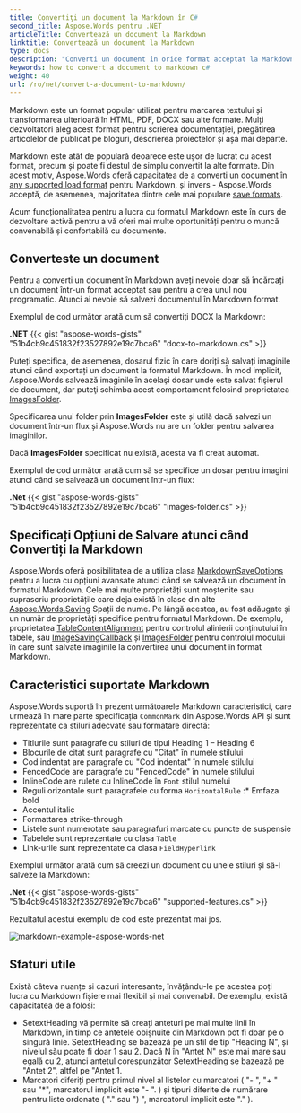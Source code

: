 ```yaml
---
title: Convertiţi un document la Markdown în C#
second_title: Aspose.Words pentru .NET
articleTitle: Convertează un document la Markdown
linktitle: Convertează un document la Markdown
type: docs
description: "Converti un document în orice format acceptat la Markdown și viceversa folosind C#."
keywords: how to convert a document to markdown c#
weight: 40
url: /ro/net/convert-a-document-to-markdown/
---
```


Markdown este un format popular utilizat pentru marcarea textului și transformarea ulterioară în HTML, PDF, DOCX sau alte formate. Mulți dezvoltatori aleg acest format pentru scrierea documentației, pregătirea articolelor de publicat pe bloguri, descrierea proiectelor și așa mai departe.

Markdown este atât de populară deoarece este ușor de lucrat cu acest format, precum și poate fi destul de simplu convertit la alte formate. Din acest motiv, Aspose.Words oferă capacitatea de a converti un document în [any supported load format](https://reference.aspose.com/words/net/aspose.words/loadformat/) pentru Markdown, și invers - Aspose.Words acceptă, de asemenea, majoritatea dintre cele mai populare [save formats](https://reference.aspose.com/words/net/aspose.words/saveformat/).

Acum funcționalitatea pentru a lucra cu formatul Markdown este în curs de dezvoltare activă pentru a vă oferi mai multe oportunități pentru o muncă convenabilă și confortabilă cu documente.

## Converteste un document

Pentru a converti un document în Markdown aveți nevoie doar să încărcați un document într-un format acceptat sau pentru a crea unul nou programatic. Atunci ai nevoie să salvezi documentul în Markdown format.

Exemplul de cod următor arată cum să convertiți DOCX la Markdown:

**.NET**
{{< gist "aspose-words-gists" "51b4cb9c451832f23527892e19c7bca6" "docx-to-markdown.cs" >}}

Puteți specifica, de asemenea, dosarul fizic în care doriți să salvați imaginile atunci când exportați un document la formatul Markdown. În mod implicit, Aspose.Words salvează imaginile în acelaşi dosar unde este salvat fişierul de document, dar puteţi schimba acest comportament folosind proprietatea [ImagesFolder](https://reference.aspose.com/words/net/aspose.words.saving/markdownsaveoptions/imagesfolder/).

Specificarea unui folder prin **ImagesFolder** este și utilă dacă salvezi un document într-un flux și Aspose.Words nu are un folder pentru salvarea imaginilor.

Dacă **ImagesFolder** specificat nu există, acesta va fi creat automat.

Exemplul de cod următor arată cum să se specifice un dosar pentru imagini atunci când se salvează un document într-un flux:

**.Net**
{{< gist "aspose-words-gists" "51b4cb9c451832f23527892e19c7bca6" "images-folder.cs" >}}

## Specificați Opțiuni de Salvare atunci când Convertiți la Markdown

Aspose.Words oferă posibilitatea de a utiliza clasa [MarkdownSaveOptions](https://reference.aspose.com/words/net/aspose.words.saving/markdownsaveoptions/) pentru a lucra cu opțiuni avansate atunci când se salvează un document în formatul Markdown. Cele mai multe proprietăți sunt moștenite sau suprascriu proprietățile care deja există în clase din alte [Aspose.Words.Saving](https://reference.aspose.com/words/net/aspose.words.saving/) Spații de nume. Pe lângă acestea, au fost adăugate și un număr de proprietăți specifice pentru formatul Markdown. De exemplu, proprietatea [TableContentAlignment](https://reference.aspose.com/words/net/aspose.words.saving/markdownsaveoptions/tablecontentalignment/) pentru controlul alinierii conținutului în tabele, sau [ImageSavingCallback](https://reference.aspose.com/words/net/aspose.words.saving/markdownsaveoptions/imagesavingcallback/) și [ImagesFolder](https://reference.aspose.com/words/net/aspose.words.saving/markdownsaveoptions/imagesfolder/) pentru controlul modului în care sunt salvate imaginile la convertirea unui document în format Markdown.

## Caracteristici suportate Markdown

Aspose.Words suportă în prezent următoarele Markdown caracteristici, care urmează în mare parte specificația `CommonMark` din Aspose.Words API și sunt reprezentate ca stiluri adecvate sau formatare directă:

* Titlurile sunt paragrafe cu stiluri de tipul Heading 1 – Heading 6
* Blocurile de citat sunt paragrafe cu "Citat" în numele stilului
* Cod indentat are paragrafe cu "Cod indentat" în numele stilului
* FencedCode are paragrafe cu "FencedCode" în numele stilului
* InlineCode are rulete cu InlineCode în `Font` stilul numelui
* Reguli orizontale sunt paragrafele cu forma `HorizontalRule`
:* Emfaza bold
* Accentul italic
* Formattarea strike-through
* Listele sunt numerotate sau paragrafuri marcate cu puncte de suspensie
* Tabelele sunt reprezentate cu clasa `Table`
* Link-urile sunt reprezentate ca clasa `FieldHyperlink`

Exemplul următor arată cum să creezi un document cu unele stiluri și să-l salveze la Markdown:

**.Net**
{{< gist "aspose-words-gists" "51b4cb9c451832f23527892e19c7bca6" "supported-features.cs" >}}

Rezultatul acestui exemplu de cod este prezentat mai jos.

![markdown-example-aspose-words-net](markdown-example.png)

## Sfaturi utile

Există câteva nuanțe și cazuri interesante, învățându-le pe acestea poți lucra cu Markdown fișiere mai flexibil și mai convenabil. De exemplu, există capacitatea de a folosi:

* SetextHeading vă permite să creați anteturi pe mai multe linii în Markdown, în timp ce antetele obișnuite din Markdown pot fi doar pe o singură linie. SetextHeading se bazează pe un stil de tip "Heading N", și nivelul său poate fi doar 1 sau 2. Dacă N în "Antet N" este mai mare sau egală cu 2, atunci antetul corespunzător SetextHeading se bazează pe "Antet 2", altfel pe "Antet 1.
* Marcatori diferiți pentru primul nivel al listelor cu marcatori ( "- ", "+ " sau "*", marcatorul implicit este "- ". ) și tipuri diferite de numărare pentru liste ordonate ( "." sau ") ", marcatorul implicit este "." ).
